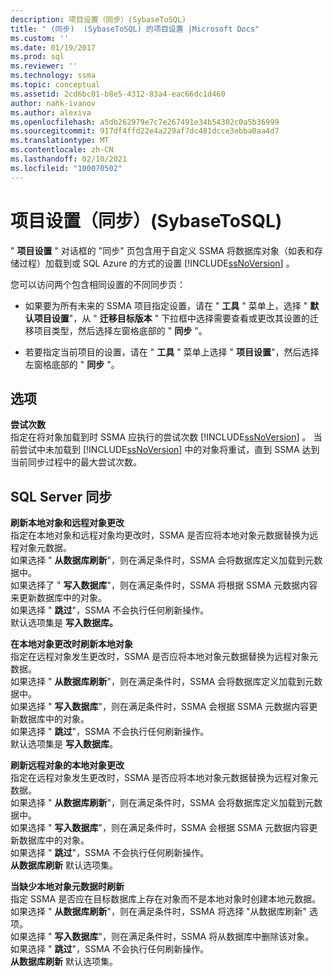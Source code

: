 ```yaml
---
description: 项目设置（同步）(SybaseToSQL)
title: " (同步)  (SybaseToSQL) 的项目设置 |Microsoft Docs"
ms.custom: ''
ms.date: 01/19/2017
ms.prod: sql
ms.reviewer: ''
ms.technology: ssma
ms.topic: conceptual
ms.assetid: 2cd6bc01-b8e5-4312-83a4-eac66dc1d460
author: nahk-ivanov
ms.author: alexiva
ms.openlocfilehash: a5db262979e7c7e267491e34b54302c0a5b36999
ms.sourcegitcommit: 917df4ffd22e4a229af7dc481dcce3ebba0aa4d7
ms.translationtype: MT
ms.contentlocale: zh-CN
ms.lasthandoff: 02/10/2021
ms.locfileid: "100070502"
---
```

# <a name="project-settings-synchronization-sybasetosql"></a>项目设置（同步）(SybaseToSQL)
" **项目设置** " 对话框的 "同步" 页包含用于自定义 SSMA 将数据库对象（如表和存储过程）加载到或 SQL Azure 的方式的设置 [!INCLUDE[ssNoVersion](../../includes/ssnoversion-md.md)] 。  
  
您可以访问两个包含相同设置的不同同步页：  
  
-   如果要为所有未来的 SSMA 项目指定设置，请在 " **工具** " 菜单上，选择 " **默认项目设置**"，从 " **迁移目标版本** " 下拉框中选择需要查看或更改其设置的迁移项目类型，然后选择左窗格底部的 " **同步** "。  
  
-   若要指定当前项目的设置，请在 " **工具** " 菜单上选择 " **项目设置**"，然后选择左窗格底部的 " **同步** "。  
  
## <a name="options"></a>选项  
**尝试次数**  
指定在将对象加载到时 SSMA 应执行的尝试次数 [!INCLUDE[ssNoVersion](../../includes/ssnoversion-md.md)] 。 当前尝试中未加载到 [!INCLUDE[ssNoVersion](../../includes/ssnoversion-md.md)] 中的对象将重试，直到 SSMA 达到当前同步过程中的最大尝试次数。  
  
## <a name="synchronization-for-sql-server"></a>SQL Server 同步  
**刷新本地对象和远程对象更改**  
指定在本地对象和远程对象均更改时，SSMA 是否应将本地对象元数据替换为远程对象元数据。  
如果选择 " **从数据库刷新**"，则在满足条件时，SSMA 会将数据库定义加载到元数据中。  
如果选择了 " **写入数据库**"，则在满足条件时，SSMA 将根据 SSMA 元数据内容来更新数据库中的对象。  
如果选择 " **跳过**"，SSMA 不会执行任何刷新操作。   
默认选项集是 **写入数据库。**  
  
**在本地对象更改时刷新本地对象**  
指定在远程对象发生更改时，SSMA 是否应将本地对象元数据替换为远程对象元数据。  
如果选择 " **从数据库刷新**"，则在满足条件时，SSMA 会将数据库定义加载到元数据中。  
如果选择 " **写入数据库**"，则在满足条件时，SSMA 会根据 SSMA 元数据内容更新数据库中的对象。  
如果选择 " **跳过**"，SSMA 不会执行任何刷新操作。   
默认选项集是 **写入数据库**。  
  
**刷新远程对象的本地对象更改**  
指定在远程对象发生更改时，SSMA 是否应将本地对象元数据替换为远程对象元数据。  
如果选择 " **从数据库刷新**"，则在满足条件时，SSMA 会将数据库定义加载到元数据中。  
如果选择 " **写入数据库**"，则在满足条件时，SSMA 会根据 SSMA 元数据内容更新数据库中的对象。  
如果选择 " **跳过**"，SSMA 不会执行任何刷新操作。   
**从数据库刷新** 默认选项集。  
  
**当缺少本地对象元数据时刷新**  
指定 SSMA 是否应在目标数据库上存在对象而不是本地对象时创建本地元数据。  
如果选择 " **从数据库刷新**"，则在满足条件时，SSMA 将选择 "从数据库刷新" 选项。  
如果选择 " **写入数据库**"，则在满足条件时，SSMA 将从数据库中删除该对象。  
如果选择 " **跳过**"，SSMA 不会执行任何刷新操作。   
**从数据库刷新** 默认选项集。  
  
